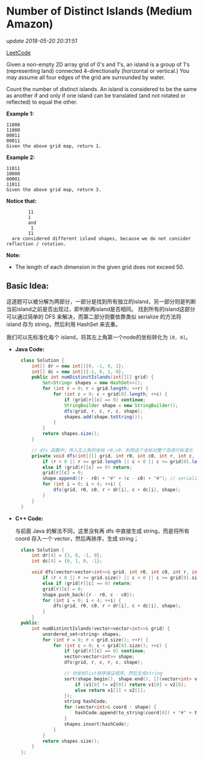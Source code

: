 # Number of Distinct Islands \(Medium Amazon\)

_update 2018-05-20 20:31:51_

[LeetCode](https://leetcode.com/problems/number-of-distinct-islands/description/)

Given a non-empty 2D array grid of 0's and 1's, an island is a group of 1's \(representing land\) connected 4-directionally \(horizontal or vertical.\) You may assume all four edges of the grid are surrounded by water.

Count the number of distinct islands. An island is considered to be the same as another if and only if one island can be translated \(and not rotated or reflected\) to equal the other.

**Example 1:**

```text
11000
11000
00011
00011
Given the above grid map, return 1.
```

**Example 2:**

```text
11011
10000
00001
11011
Given the above grid map, return 3.
```

**Notice that:**

```text
        11
        1
        and
         1
        11
  are considered different island shapes, because we do not consider 
reflection / rotation.
```

**Note:**

* The length of each dimension in the given grid does not exceed 50.

## Basic Idea:

这道题可以被分解为两部分，一部分是找到所有独立的island，另一部分则是判断当前island之前是否出现过，即判断两island是否相同。 找到所有的island这部分可以通过简单的 DFS 来解决，而第二部分则要依靠类似 serialize 的方法将 island 存为 string，然后利用 HashSet 来去重。

我们可以先标准化每个 island，将其左上角第一个node的坐标转化为 `[0, 0]`。

* **Java Code:**

  ```java
    class Solution {
        int[] dr = new int[]{0, -1, 0, 1};
        int[] dc = new int[]{-1, 0, 1, 0};
        public int numDistinctIslands(int[][] grid) {
            Set<String> shapes = new HashSet<>();
            for (int r = 0; r < grid.length; ++r) {
                for (int c = 0; c < grid[0].length; ++c) {
                    if (grid[r][c] == 0) continue;
                    StringBuilder shape = new StringBuilder();
                    dfs(grid, r, c, r, c, shape);
                    shapes.add(shape.toString());
                }
            }
            return shapes.size();
        }

        // dfs 函数中，传入左上角的坐标 r0,c0，利用这个坐标对整个岛进行标准化
        private void dfs(int[][] grid, int r0, int c0, int r, int c, StringBuilder shape) {
            if (r < 0 || r >= grid.length || c < 0 || c >= grid[0].length) return;
            else if (grid[r][c] == 0) return;
            grid[r][c] = 0;
            shape.append((r - r0) + "#" + (c - c0) + "#"); // serialize步骤, 先标准化
            for (int i = 0; i < 4; ++i) {
                dfs(grid, r0, c0, r + dr[i], c + dc[i], shape);
            }
        }
    }
  ```

* **C++ Code:**

  与前面 Java 的解法不同，这里没有再 dfs 中直接生成 string，而是将所有 coord 存入一个 vector，然后再排序，生成 string；

  ```cpp
    class Solution {
        int dr[4] = {1, 0, -1, 0};
        int dc[4] = {0, 1, 0, -1};

        void dfs(vector<vector<int>>& grid, int r0, int c0, int r, int c, vector<vector<int>>& shape) {
            if (r < 0 || r >= grid.size() || c < 0 || c >= grid[0].size()) return;
            else if (grid[r][c] == 0) return;
            grid[r][c] = 0;
            shape.push_back({r - r0, c - c0});
            for (int i = 0; i < 4; ++i) {
                dfs(grid, r0, c0, r + dr[i], c + dc[i], shape);
            }
        }
    public:
        int numDistinctIslands(vector<vector<int>>& grid) {
            unordered_set<string> shapes;
            for (int r = 0; r < grid.size(); ++r) {
                for (int c = 0; c < grid[0].size(); ++c) {
                    if (grid[r][c] == 0) continue;
                    vector<vector<int>> shape;
                    dfs(grid, r, c, r, c, shape);

                    // 对坐标list排序保证顺序，然后生成string
                    sort(shape.begin(), shape.end(), [](vector<int> v1, vector<int> v2) -> bool {
                        if (v1[0] != v2[0]) return v1[0] < v2[0];
                        else return v1[1] < v2[1];
                    });
                    string hashCode;
                    for (vector<int>& coord : shape) {
                        hashCode.append(to_string(coord[0]) + "#" + to_string(coord[1]) + "#");
                    }
                    shapes.insert(hashCode);
                }
            }
            return shapes.size();
        }
    };
  ```

